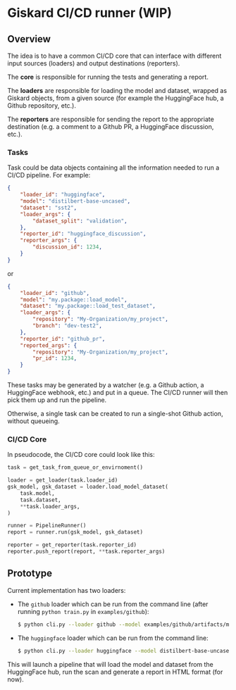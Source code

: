 # Giskard CI/CD runner (WIP)

## Overview

The idea is to have a common CI/CD core that can interface with different input sources (loaders) and output destinations (reporters).

The **core** is responsible for running the tests and generating a report.

The **loaders** are responsible for loading the model and dataset, wrapped as Giskard objects, from a given source (for example the HuggingFace hub, a Github repository, etc.).

The **reporters** are responsible for sending the report to the appropriate destination (e.g. a comment to a Github PR, a HuggingFace discussion, etc.).


### Tasks

Task could be data objects containing all the information needed to run a CI/CD pipeline. For example:

```json
{
    "loader_id": "huggingface",
    "model": "distilbert-base-uncased",
    "dataset": "sst2",
    "loader_args": {
        "dataset_split": "validation",
    },
    "reporter_id": "huggingface_discussion",
    "reporter_args": {
        "discussion_id": 1234,
    }
}
```

or


```json
{
    "loader_id": "github",
    "model": "my.package::load_model",
    "dataset": "my.package::load_test_dataset",
    "loader_args": {
        "repository": "My-Organization/my_project",
        "branch": "dev-test2",
    },
    "reporter_id": "github_pr",
    "reported_args": {
        "repository": "My-Organization/my_project",
        "pr_id": 1234,
    }
}
```

These tasks may be generated by a watcher (e.g. a Github action, a HuggingFace webhook, etc.) and put in a queue. The CI/CD runner will then pick them up and run the pipeline.

Otherwise, a single task can be created to run a single-shot Github action, without queueing.


### CI/CD Core

In pseudocode, the CI/CD core could look like this:

```python
task = get_task_from_queue_or_envirnoment()

loader = get_loader(task.loader_id)
gsk_model, gsk_dataset = loader.load_model_dataset(
    task.model,
    task.dataset,
    **task.loader_args,
)

runner = PipelineRunner()
report = runner.run(gsk_model, gsk_dataset)

reporter = get_reporter(task.reporter_id)
reporter.push_report(report, **task.reporter_args)
```

## Prototype

Current implementation has two loaders:
- The `github` loader which can be run from the command line (after running `python train.py` in `examples/github`):

   ```bash
   $ python cli.py --loader github --model examples/github/artifacts/model --dataset examples/github/artifacts/dataset
   ```
  
- The `huggingface` loader which can be run from the command line:

  ```bash
  $ python cli.py --loader huggingface --model distilbert-base-uncased-finetuned-sst-2-english --dataset_split validation --output demo_report.html
  ```

This will launch a pipeline that will load the model and dataset from the HuggingFace hub, run the scan and generate a report in HTML format (for now).
